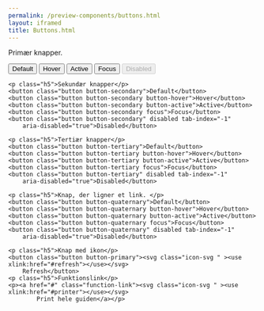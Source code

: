 ```yaml
--- 
permalink: /preview-components/buttons.html
layout: iframed 
title: Buttons.html
---
```

<div class="container">
    <p class="h5">Primær knapper.</p>
    <button class="button button-primary">Default</button>
    <button class="button button-primary button-hover">Hover</button>
    <button class="button button-primary button-active">Active</button>
    <button class="button button-primary focus">Focus</button>
    <button class="button button-primary" disabled tab-index="-1"
        aria-disabled="true">Disabled</button>

    <p class="h5">Sekundær knapper</p>
    <button class="button button-secondary">Default</button>
    <button class="button button-secondary button-hover">Hover</button>
    <button class="button button-secondary button-active">Active</button>
    <button class="button button-secondary focus">Focus</button>
    <button class="button button-secondary" disabled tab-index="-1"
        aria-disabled="true">Disabled</button>

    <p class="h5">Tertiær knapper</p>
    <button class="button button-tertiary">Default</button>
    <button class="button button-tertiary button-hover">Hover</button>
    <button class="button button-tertiary button-active">Active</button>
    <button class="button button-tertiary focus">Focus</button>
    <button class="button button-tertiary" disabled tab-index="-1"
        aria-disabled="true">Disabled</button>

    <p class="h5">Knap, der ligner et link. </p>
    <button class="button button-quaternary">Default</button>
    <button class="button button-quaternary button-hover">Hover</button>
    <button class="button button-quaternary button-active">Active</button>
    <button class="button button-quaternary focus">Focus</button>
    <button class="button button-quaternary" disabled tab-index="-1"
        aria-disabled="true">Disabled</button>

    <p class="h5">Knap med ikon</p>
    <button class="button button-primary"><svg class="icon-svg " ><use xlink:href="#refresh"></use></svg>
        Refresh</button>
    <p class="h5">Funktionslink</p>
    <p><a href="#" class="function-link"><svg class="icon-svg " ><use xlink:href="#printer"></use></svg>
            Print hele guiden</a></p>
</div>
